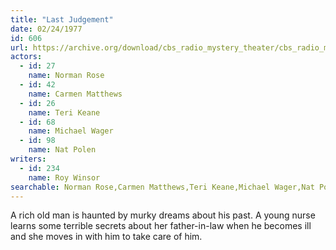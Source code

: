 ```yaml
---
title: "Last Judgement"
date: 02/24/1977
id: 606
url: https://archive.org/download/cbs_radio_mystery_theater/cbs_radio_mystery_theater-0601-0650.zip/cbs_radio_mystery_theater-0601-0650%2Fcbsrmt_0606_last_judgement.mp3
actors:  
  - id: 27
    name: Norman Rose  
  - id: 42
    name: Carmen Matthews  
  - id: 26
    name: Teri Keane  
  - id: 68
    name: Michael Wager  
  - id: 98
    name: Nat Polen
writers:  
  - id: 234
    name: Roy Winsor
searchable: Norman Rose,Carmen Matthews,Teri Keane,Michael Wager,Nat Polen Roy Winsor
---
```

A rich old man is haunted by murky dreams about his past. A young nurse learns some terrible secrets about her father-in-law when he becomes ill and she moves in with him to take care of him.